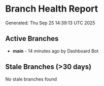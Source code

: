# Branch Health Report
Generated: Thu Sep 25 14:39:13 UTC 2025

## Active Branches
- **main** - 14 minutes ago by Dashboard Bot

## Stale Branches (>30 days)
No stale branches found
